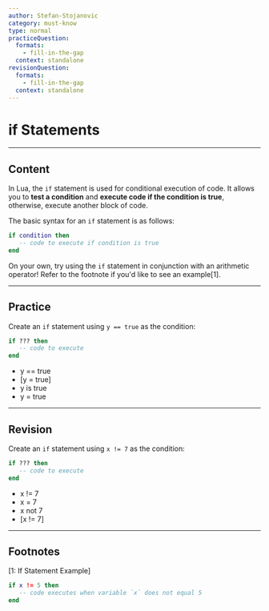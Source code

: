 ```yaml
---
author: Stefan-Stojanovic
category: must-know
type: normal
practiceQuestion:
  formats:
    - fill-in-the-gap
  context: standalone
revisionQuestion:
  formats:
    - fill-in-the-gap
  context: standalone
---
```


# if Statements

---
## Content

In Lua, the `if` statement is used for conditional execution of code. It allows you to **test a condition** and **execute code if the condition is true**, otherwise, execute another block of code.

The basic syntax for an `if` statement is as follows:
```lua
if condition then
   -- code to execute if condition is true
end
```
On your own, try using the `if` statement in conjunction with an arithmetic operator! Refer to the footnote if you'd like to see an example[1].

--- 

## Practice

Create an `if` statement using `y == true` as the condition:
```lua
if ??? then
   -- code to execute
end
```

- y == true
- [y = true]
- y is true
- y = true

---

## Revision

Create an `if` statement using `x != 7` as the condition:
```lua
if ??? then
   -- code to execute
end
```

- x != 7
- x = 7
- x not 7
- [x != 7]

---

## Footnotes

[1: If Statement Example]
```lua
if x != 5 then
   -- code executes when variable `x` does not equal 5
end
```